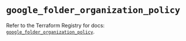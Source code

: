 # `google_folder_organization_policy`

Refer to the Terraform Registry for docs: [`google_folder_organization_policy`](https://registry.terraform.io/providers/hashicorp/google/6.19.0/docs/resources/folder_organization_policy).
